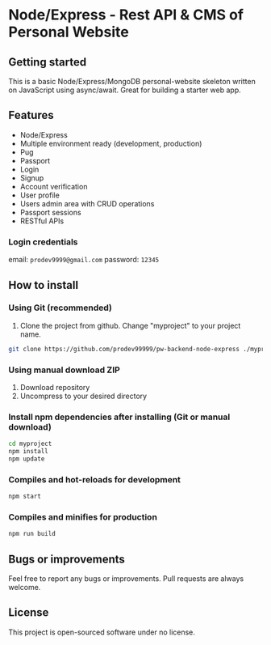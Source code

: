 # Node/Express - Rest API & CMS of Personal Website

## Getting started

This is a basic Node/Express/MongoDB personal-website skeleton written on JavaScript using async/await. Great for building a starter web app.

## Features

-   Node/Express
-   Multiple environment ready (development, production)
-   Pug
-   Passport
-   Login
-   Signup
-   Account verification
-   User profile
-   Users admin area with CRUD operations
-   Passport sessions
-   RESTful APIs

### Login credentials

email: `prodev9999@gmail.com`
password: `12345`

## How to install

### Using Git (recommended)

1.  Clone the project from github. Change "myproject" to your project name.

```bash
git clone https://github.com/prodev99999/pw-backend-node-express ./myproject
```

### Using manual download ZIP

1.  Download repository
2.  Uncompress to your desired directory

### Install npm dependencies after installing (Git or manual download)

```bash
cd myproject
npm install
npm update
```

### Compiles and hot-reloads for development

```bash
npm start
```

### Compiles and minifies for production

```bash
npm run build
```

## Bugs or improvements

Feel free to report any bugs or improvements. Pull requests are always welcome.

## License

This project is open-sourced software under no license.
